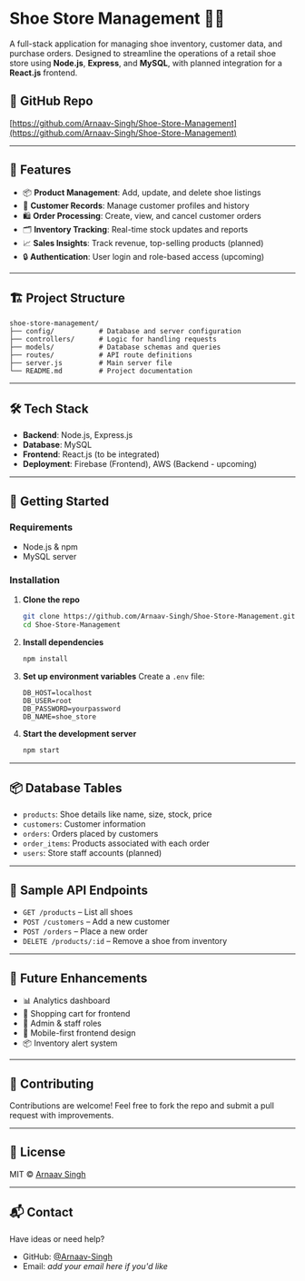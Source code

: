 
# Shoe Store Management 👟🛒

A full-stack application for managing shoe inventory, customer data, and purchase orders. Designed to streamline the operations of a retail shoe store using **Node.js**, **Express**, and **MySQL**, with planned integration for a **React.js** frontend.

## 🔗 GitHub Repo
[https://github.com/Arnaav-Singh/Shoe-Store-Management](https://github.com/Arnaav-Singh/Shoe-Store-Management)

---

## 🧰 Features

- 📦 **Product Management**: Add, update, and delete shoe listings
- 👤 **Customer Records**: Manage customer profiles and history
- 🛍️ **Order Processing**: Create, view, and cancel customer orders
- 🗂️ **Inventory Tracking**: Real-time stock updates and reports
- 📈 **Sales Insights**: Track revenue, top-selling products (planned)
- 🔒 **Authentication**: User login and role-based access (upcoming)

---

## 🏗️ Project Structure

```
shoe-store-management/
├── config/           # Database and server configuration
├── controllers/      # Logic for handling requests
├── models/           # Database schemas and queries
├── routes/           # API route definitions
├── server.js         # Main server file
└── README.md         # Project documentation
```

---

## 🛠️ Tech Stack

- **Backend**: Node.js, Express.js
- **Database**: MySQL
- **Frontend**: React.js (to be integrated)
- **Deployment**: Firebase (Frontend), AWS (Backend - upcoming)

---

## 🚀 Getting Started

### Requirements

- Node.js & npm
- MySQL server

### Installation

1. **Clone the repo**
   ```bash
   git clone https://github.com/Arnaav-Singh/Shoe-Store-Management.git
   cd Shoe-Store-Management
   ```

2. **Install dependencies**
   ```bash
   npm install
   ```

3. **Set up environment variables**
   Create a `.env` file:
   ```env
   DB_HOST=localhost
   DB_USER=root
   DB_PASSWORD=yourpassword
   DB_NAME=shoe_store
   ```

4. **Start the development server**
   ```bash
   npm start
   ```

---

## 📦 Database Tables

- `products`: Shoe details like name, size, stock, price
- `customers`: Customer information
- `orders`: Orders placed by customers
- `order_items`: Products associated with each order
- `users`: Store staff accounts (planned)

---

## 📡 Sample API Endpoints

- `GET /products` – List all shoes
- `POST /customers` – Add a new customer
- `POST /orders` – Place a new order
- `DELETE /products/:id` – Remove a shoe from inventory

---

## 🔮 Future Enhancements

- 📊 Analytics dashboard
- 🛒 Shopping cart for frontend
- 🔐 Admin & staff roles
- 📱 Mobile-first frontend design
- 📦 Inventory alert system

---

## 🤝 Contributing

Contributions are welcome! Feel free to fork the repo and submit a pull request with improvements.

---

## 📜 License

MIT © [Arnaav Singh](https://github.com/Arnaav-Singh)

---

## 📬 Contact

Have ideas or need help?

- GitHub: [@Arnaav-Singh](https://github.com/Arnaav-Singh)
- Email: *add your email here if you'd like*
